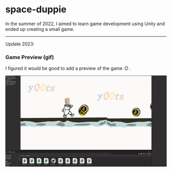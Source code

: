 # space-duppie

In the summer of 2022, I aimed to learn game development using Unity and ended up creating a small game.

----------
Update 2023:
### Game Preview (gif)
I figured it would be good to add a preview of the game :D .

![](<https://raw.githubusercontent.com/deivmaik/space-duppie/main/Space%20Duppie/media/duppieGif.gif>)
